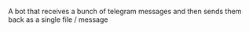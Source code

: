 A bot that receives a bunch of telegram messages and then sends them back as a single file / message